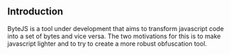 ## Introduction

ByteJS is a tool under development that aims to transform javascript code into a set of bytes and vice versa. The two motivations for this is to make javascript lighter and to try to create a more robust obfuscation tool.
